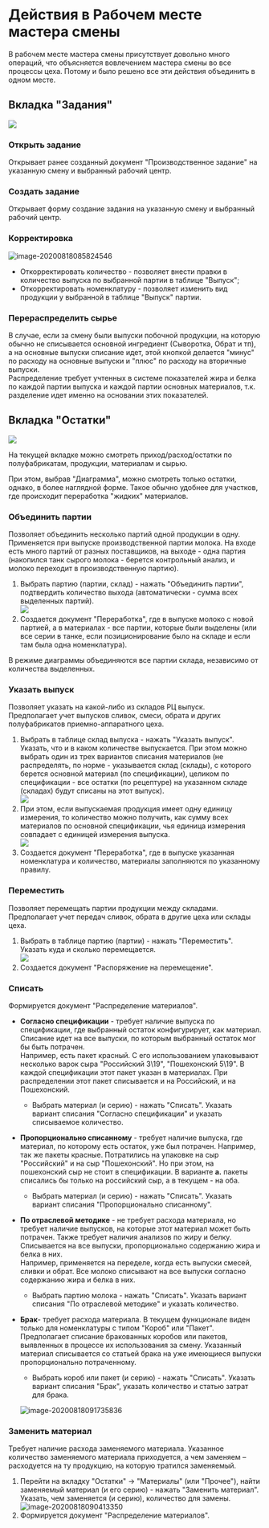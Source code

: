 **Действия в Рабочем месте мастера смены**
==========================================

В рабочем месте мастера смены присутствует довольно много операций, что
объясняется вовлечением мастера смены во все процессы цеха. Потому и
было решено все эти действия объединить в одном месте.

<h2> Вкладка "Задания" </h2>

![](WorkPlaceOfShiftWizard.assets/drex_dejstviya_v_rabochem_meste_mastera_smeny_custom_9.png)

<h3> Открыть задание </h3>

Открывает ранее созданный документ "Производственное задание" на указанную смену и выбранный рабочий центр.

<h3> Создать задание </h3>

Открывает форму создание задания на указанную смену и выбранный рабочий центр.

<h3> Корректировка </h3>

![image-20200818085824546](WorkPlaceOfShiftWizard.assets/image-20200818085824546.png)

- Откорректировать количество - позволяет внести правки в количество выпуска по выбранной партии в таблице "Выпуск";
- Откорректировать номенклатуру - позволяет изменить вид продукции у выбранной в таблице "Выпуск" партии.

<h3> Перераспределить сырье </h3>

В случае, если за смену были выпуски побочной продукции, на которую обычно не списывается основной ингредиент (Сыворотка, Обрат и тп), а на основные выпуски списание идет, этой кнопкой делается "минус" по расходу на основные выпуски и "плюс" по расходу на вторичные выпуски.  
Распределение требует учтенных в системе показателей жира и белка по каждой партии выпуска и каждой партии основных материалов, т.к. разделение идет именно на основании этих показателей.

<h2> Вкладка "Остатки" </h2>

![](WorkPlaceOfShiftWizard.assets/drex_dejstviya_v_rabochem_meste_mastera_smeny_custom.png)

На текущей вкладке можно смотреть приход/расход/остатки по полуфабрикатам, продукции, материалам и сырью.

При этом, выбрав "Диаграмма", можно смотреть только остатки, однако, в более наглядной форме. Такое обычно удобнее для участков, где происходит переработка "жидких" материалов.

<h3> Объединить партии </h3>

Позволяет объединить несколько партий одной продукции в одну.  
Применяется при выпуске производственной партии молока. На входе есть много партий от разных поставщиков, на выходе - одна партия (накопился танк сырого молока - берется контрольный анализ, и молоко переходит в производственную партию).

1. Выбрать партию (партии, склад) - нажать "Объединить партии",
    подтвердить количество выхода (автоматически - сумма всех выделенных
    партий).  
![](WorkPlaceOfShiftWizard.assets/drex_dejstviya_v_rabochem_meste_mastera_smeny_custom_3.png)  
2. Создается документ "Переработка", где в выпуске молоко с новой
    партией, а в материалах - все партии, которые были выделены (или все
    серии в танке, если позиционирование было на складе и если там была
    одна номенклатура).

В режиме диаграммы объединяются все партии склада, независимо от количества выделенных.

<h3> Указать выпуск </h3>

Позволяет указать на какой-либо из складов РЦ выпуск.   
Предполагает учет выпусков сливок, смеси, обрата и других полуфабрикатов приемно-аппаратного цеха.

1. Выбрать в таблице склад выпуска - нажать "Указать выпуск". Указать,
    что и в каком количестве выпускается. При этом можно выбрать один из
    трех вариантов списания материалов (не распределять, по норме -
    указывается склад (склады), с которого берется основной материал (по
    спецификации), целиком по спецификации - все остатки (по рецептуре) на указанном складе (складах)
    будут списаны на этот выпуск).  
![](WorkPlaceOfShiftWizard.assets/drex_dejstviya_v_rabochem_meste_mastera_smeny_custom_4.png)  
2. При этом, если выпускаемая продукция имеет одну единицу измерения, то количество можно получить, как сумму всех материалов по основной спецификации, чья единица измерения совпадает с единицей измерения выпуска.  
![](WorkPlaceOfShiftWizard.assets/drex_dejstviya_v_rabochem_meste_mastera_smeny_custom_11.png)  
3. Создается документ "Переработка", где в выпуске указанная
    номенклатура и количество, материалы заполняются по указанному
    правилу.

<h3> Переместить </h3>

Позволяет перемещать партии продукции между складами.  
Предполагает учет передач сливок, обрата в другие цеха или склады цеха.

1. Выбрать в таблице партию (партии) - нажать "Переместить". Указать
    куда и сколько перемещается.  
![](WorkPlaceOfShiftWizard.assets/drex_dejstviya_v_rabochem_meste_mastera_smeny_custom_5.png)  
2. Создается документ "Распоряжение на перемещение".

<h3> Списать </h3>

Формируется документ "Распределение материалов".  

- **Согласно спецификации** - требует наличие выпуска по
    спецификации, где выбранный остаток конфигурирует, как материал.
    Списание идет на все выпуски, по которым выбранный остаток мог бы
    быть потрачен.  
    Например, есть пакет красный. С его использованием упаковывают
    несколько варок сыра "Российский 3\\19", "Пошехонский 5\\19". В
    каждой спецификации этот пакет указан в материалах. При
    распределении этот пакет списывается и на Российский, и на
    Пошехонский.  
    -   Выбрать материал (и серию) - нажать "Списать". Указать вариант
    списания "Согласно спецификации" и указать списываемое количество.

- **Пропорционально списанному** - требует наличие выпуска, где
    материал, по которому есть остаток, уже был потрачен.
    Например, так же пакеты красные. Потратились на упаковке на сыр
    "Российский" и на сыр "Пошехонский". Но при этом, на пошехонский сыр
    не стоит в спецификации. В варианте **a.** пакеты списались бы
    только на российский сыр, а в текущем - на оба. 
    -   Выбрать материал (и серию) - нажать "Списать". Указать вариант
    списания "Пропорционально списанному".

- **По отраслевой методике** - не требует расхода материала, но
    требует наличие выпусков, на которые этот материал может быть
    потрачен. Также требует наличия анализов по жиру и белку.  
    Списывается на все выпуски, пропорционально содержанию жира и белка
    в них.  
    Например, применяется на переделе, когда есть выпуски смесей, сливки
    и обрат. Все молоко списывают на все выпуски согласно содержанию
    жира и белка в них.  
    -   Выбрать партию молока - нажать "Списать". Указать вариант списания
    "По отраслевой методике" и указать количество.

- **Брак**- требует расхода материала. В текущем функционале виден
    только для номенклатуры с типом "Короб" или "Пакет".  
    Предполагает списание бракованных коробов или пакетов, выявленных в
    процессе их использования за смену. Указанный материал списывается
    со статьей брака на уже имеющиеся выпуски пропорционально
    потраченному.
    -   Выбрать короб или пакет (и серию) - нажать "Списать". Указать
    вариант списания "Брак", указать количество и статью затрат для
    брака.

    ![image-20200818091735836](WorkPlaceOfShiftWizard.assets/image-20200818091735836.png)

<h3> Заменить материал </h3>

Требует наличие расхода заменяемого материала. Указанное количество заменяемого материала приходуется, а чем заменяем – расходуется на ту продукцию, на которую тратился заменяемый.  
1. Перейти на вкладку "Остатки" -\> "Материалы" (или "Прочее"), найти
    заменяемый материал (и его серию) - нажать "Заменить материал".
    Указать, чем заменяется (и серию), количество для замены.  
![image-20200818090413350](WorkPlaceOfShiftWizard.assets/image-20200818090413350.png)
2. Формируется документ "Распределение материалов".
